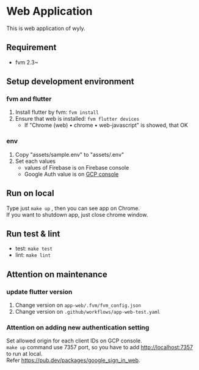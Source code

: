 # Web Application

This is web application of wyly.

## Requirement

- fvm 2.3~

## Setup development environment

### fvm and flutter

1. Install flutter by fvm: `fvm install`
2. Ensure that web is installed: `fvm flutter devices`
   - If "Chrome (web) • chrome • web-javascript" is showed, that OK

### env

1. Copy "assets/sample.env" to "assets/.env"
2. Set each values
   - values of Firebase is on Firebase console
   - Google Auth value is on [GCP console](https://console.cloud.google.com/apis/credentials)

## Run on local

Type just `make up` , then you can see app on Chrome.  
If you want to shutdown app, just close chrome window.

## Run test & lint

- test: `make test`
- lint: `make lint`

## Attention on maintenance

### update flutter version

1. Change version on `app-web/.fvm/fvm_config.json`
2. Change version on `.github/workflows/app-web-test.yaml`

### Attention on adding new authentication setting

Set allowed origin for each client IDs on GCP console.  
`make up` command use 7357 port, so you have to add <http://localhost:7357> to run at local.  
Refer <https://pub.dev/packages/google_sign_in_web>.
